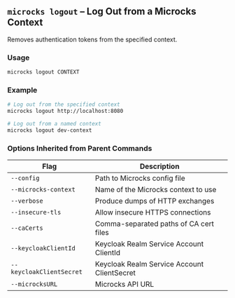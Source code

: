 ## `microcks logout` – Log Out from a Microcks Context
Removes authentication tokens from the specified context.

### Usage
```bash
microcks logout CONTEXT
```

### Example
```bash
# Log out from the specified context
microcks logout http://localhost:8080   

# Log out from a named context
microcks logout dev-context
```

### Options Inherited from Parent Commands
| Flag                     | Description                                 |
| ------------------------ | ------------------------------------------- |
| `--config`               | Path to Microcks config file                |
| `--microcks-context`     | Name of the Microcks context to use         |
| `--verbose`              | Produce dumps of HTTP exchanges             |
| `--insecure-tls`         | Allow insecure HTTPS connections            |
| `--caCerts`              | Comma-separated paths of CA cert files      |
| `--keycloakClientId`     | Keycloak Realm Service Account ClientId     |
| `--keycloakClientSecret` | Keycloak Realm Service Account ClientSecret |
| `--microcksURL`          | Microcks API URL                            |
